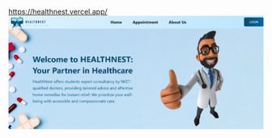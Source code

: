 https://healthnest.vercel.app/
![Homepage](https://raw.githubusercontent.com/Ayushjha32526/healthnest/cec12fd9969868603d965ceb29bdb748f9a0c80d/Screenshot%202025-03-24%20003648.png)

